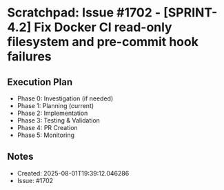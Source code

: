 # Scratchpad: Issue #1702 - [SPRINT-4.2] Fix Docker CI read-only filesystem and pre-commit hook failures

## Execution Plan
- Phase 0: Investigation (if needed)
- Phase 1: Planning (current)
- Phase 2: Implementation
- Phase 3: Testing & Validation
- Phase 4: PR Creation
- Phase 5: Monitoring

## Notes
- Created: 2025-08-01T19:39:12.046286
- Issue: #1702
